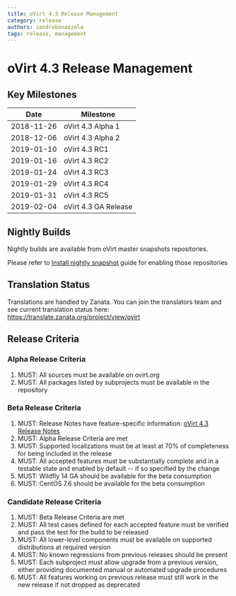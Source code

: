 ```yaml
---
title: oVirt 4.3 Release Management
category: release
authors: sandrobonazzola
tags: release, management
---
```


# oVirt 4.3 Release Management

## Key Milestones

| Date       | Milestone                |
|------------|--------------------------|
| 2018-11-26 | oVirt 4.3 Alpha 1        |
| 2018-12-06 | oVirt 4.3 Alpha 2        |
| 2019-01-10 | oVirt 4.3 RC1            |
| 2019-01-16 | oVirt 4.3 RC2            |
| 2019-01-24 | oVirt 4.3 RC3            |
| 2019-01-29 | oVirt 4.3 RC4            |
| 2019-01-31 | oVirt 4.3 RC5            |
| 2019-02-04 | oVirt 4.3 GA Release     |

## Nightly Builds

Nightly builds are available from oVirt master snapshots repositories.

Please refer to [Install nightly snapshot](/develop/dev-process/install-nightly-snapshot.html) guide for enabling those repositories

## Translation Status

Translations are handled by Zanata. You can join the translators team and see current translation status here:
<https://translate.zanata.org/project/view/ovirt>

## Release Criteria

### Alpha Release Criteria

1.  MUST: All sources must be available on ovirt.org
2.  MUST: All packages listed by subprojects must be available in the repository

### Beta Release Criteria

1.  MUST: Release Notes have feature-specific information: [oVirt 4.3 Release Notes](/release/4.3.0/)
2.  MUST: Alpha Release Criteria are met
3.  MUST: Supported localizations must be at least at 70% of completeness for being included in the release
4.  MUST: All accepted features must be substantially complete and in a testable state and enabled by default -- if so specified by the change
5.  MUST: Wildfly 14 GA should be available for the beta consumption
6.  MUST: CentOS 7.6 should be available for the beta consumption

### Candidate Release Criteria

1.  MUST: Beta Release Criteria are met
2.  MUST: All test cases defined for each accepted feature must be verified and pass the test for the build to be released
3.  MUST: All lower-level components must be available on supported distributions at required version
4.  MUST: No known regressions from previous releases should be present
5.  MUST: Each subproject must allow upgrade from a previous version, either providing documented manual or automated upgrade procedures
6.  MUST: All features working on previous release must still work in the new release if not dropped as deprecated
